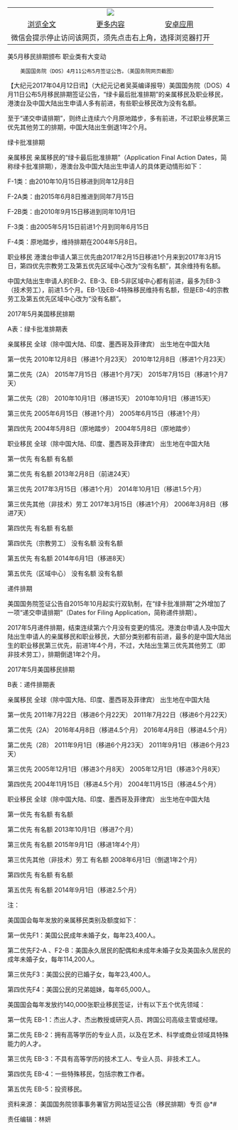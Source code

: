 

<table>
  <tr>
    <td align="center" colspan="3">
      <a href="https://github.com/ogate/ogate/blob/master/README.md"><img src="https://cloud.githubusercontent.com/assets/11880933/13434984/f430fae2-e012-11e5-814f-c2df1e82b247.jpg"/></a>
    </td>
  </tr>
  <tr>
    <td align="center">
      <a href="https://s3.ap-south-1.amazonaws.com/ogatem/oGate.htm?c817270&from=oNote">浏览全文</a>
    </td>
    <td align="center">
      <a href="https://s3.ap-south-1.amazonaws.com/ogatem/oGate.htm?from=oNote">更多内容</a>
    </td>
    <td align="center">
      <a href="https://raw.githubusercontent.com/ogate/up/master/ogate.apk">安卓应用</a>
    </td>
  </tr>
  <tr>
    <td align="center" colspan="3">
      微信会提示停止访问该网页，须先点击右上角，选择浏览器打开
    </td>
  </tr>
</table>    



美5月移民排期颁布 职业类有大变动






        美国国务院（DOS）4月11公布5月签证公告。（美国务院网页截图）




【大纪元2017年04月12日讯】（大纪元记者吴英编译报导）美国国务院（DOS）4月11日公布5月移民排期签证公告，“绿卡最后批准排期”的亲属移民及职业移民，港澳台及中国大陆出生申请人多有前进，有些职业移民改为没有名额。


至于“递交申请排期”，则终止连续六个月原地踏步，多有前进，不过职业移民第三优先其他劳工的排期，中国大陆出生倒退1年2个月。


绿卡批准排期


亲属移民
亲属移民的“绿卡最后批准排期”（Application Final Action Dates，简称绿卡批准排期），港澳台及中国大陆出生申请人的具体更动情形如下：


F-1类：由2010年10月15日移进到同年12月8日


F-2A类：由2015年6月8日推进到同年7月15日


F-2B类：由2010年9月15日移进到同年10月1日


F-3类：由2005年5月15日前进1个月到同年6月15日


F-4类：原地踏步，维持排期在2004年5月8日。


职业移民
港澳台申请人第三优先由2017年2月15日移进1个月来到2017年3月15日，第四优先宗教劳工及第五优先区域中心改为“没有名额”，其余维持有名额。


中国大陆出生申请人的EB-2、EB-3、EB-5非区域中心都有前进，最多为EB-3（技术劳工），前进1.5个月。EB-1及EB-4特殊移民维持有名额，但是EB-4的宗教劳工及第五优先区域中心改为“没有名额”。


2017年5月美国移民排期


A表：绿卡批准排期表





亲属移民
全球（除中国大陆、印度、墨西哥及菲律宾）
出生地在中国大陆


第一优先
2010年12月8日（移进1个月23天）
2010年12月8日（移进1个月23天）


第二优先（2A）
2015年7月15日（移进1个月7天）
2015年7月15日（移进1个月7天）


第二优先（2B）
2010年10月1日（移进15天）
2010年10月1日（移进15天）


第三优先
2005年6月15日（移进1个月）
2005年6月15日（移进1个月）


第四优先
2004年5月8日（原地踏步）
2004年5月8日（原地踏步）


职业移民
全球（除中国大陆、印度、墨西哥及菲律宾）
出生地在中国大陆


第一优先
有名额
有名额


第二优先
有名额
2013年2月8日（前进24天）


第三优先
2017年3月15日（移进1个月）
2014年10月1日（移进1.5个月）


第三优先其他（非技术）劳工
2017年3月15日（移进1个月）
2006年3月8日（移进7天）


第四优先
有名额
有名额


第四优先（宗教劳工）
没有名额
没有名额


第五优先
有名额
2014年6月1日（移进8天）


第五优先（区域中心）
没有名额
没有名额



递件排期


美国国务院签证公告自2015年10月起实行双轨制，在“绿卡批准排期”之外增加了一项“递交申请排期”（Dates for Filing Application，简称递件排期）。


2017年5月递件排期，结束连续第六个月没有变更的情况。港澳台申请人及中国大陆出生申请人的亲属移民和职业移民，大部分类别都有前进，最多的是中国大陆出生的职业移民第三优先，前进1年4个月，不过，大陆出生第三优先其他劳工（即非技术劳工），排期倒退1年2个月。


2017年5月美国移民排期


B表：递件排期表





亲属移民
全球（除中国大陆、印度、墨西哥及菲律宾）
出生地在中国大陆


第一优先
2011年7月22日（移进6个月22天）
2011年7月22日（移进6个月22天）


第二优先（2A）
2016年4月8日（移进4.5个月）
2016年4月8日（移进4.5个月）


第二优先（2B）
2011年9月1日（移进6个月23天）
2011年9月1日（移进6个月23天）


第三优先
2005年12月1日（移进3个月8天）
2005年12月1日（移进3个月8天）


第四优先
2004年11月15日（移进4.5个月）
2004年11月15日（移进4.5个月）


职业移民
全球（除中国大陆、印度、墨西哥及菲律宾）
出生地在中国大陆


第一优先
有名额
有名额


第二优先
有名额
2013年10月1日（移进7个月）


第三优先
有名额
2015年9月1日（移进1年4个月）


第三优先其他（非技术）劳工
有名额
2008年6月1日（倒退1年2个月）


第四优先
有名额
有名额


第五优先
有名额
2014年9月1日（移进2.5个月）



注：


美国国会每年发放的亲属移民类别及额度如下：


第一优先F1：美国公民成年未婚子女，每年23,400人。


第二优先F2-A 、F2-B：美国永久居民的配偶和未成年未婚子女及美国永久居民的成年未婚子女，每年114,200人。


第三优先F3：美国公民的已婚子女，每年23,400人。


第四优先F4：美国公民的兄弟姐妹，每年65,000人。


美国国会每年发放约140,000张职业移民签证，计有以下五个优先领域：


第一优先 EB-1：杰出人才、杰出教授或研究人员、跨国公司高级主管或经理。


第二优先 EB-2：拥有高等学历的专业人员，以及在艺术、科学或商业领域具特殊能力的人才。


第三优先 EB-3：不具有高等学历的技术工人、专业人员、非技术工人。


第四优先 EB-4：一些特殊移民，包括宗教工作者。


第五优先 EB-5：投资移民。


资料来源： 美国国务院领事事务署官方网站签证公告（移民排期）专页 @*#


责任编辑：林妍



